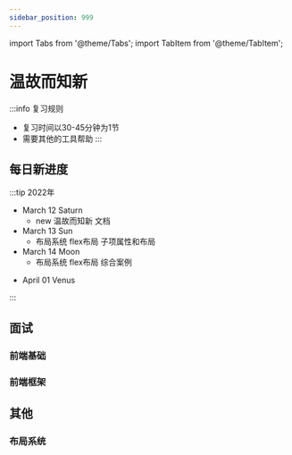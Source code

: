```yaml
---
sidebar_position: 999
---
```

import Tabs from '@theme/Tabs';
import TabItem from '@theme/TabItem';

# 温故而知新
:::info 复习规则
- 复习时间以30-45分钟为1节
- 需要其他的工具帮助
:::

## 每日新进度
:::tip 2022年
<Tabs>
<TabItem value="mar" label="3月">

- March 12 Saturn
  - new 温故而知新 文档
- March 13 Sun
  - 布局系统 flex布局 子项属性和布局
- March 14 Moon
  - 布局系统 flex布局 综合案例

</TabItem>
<TabItem value="apr" label="4月">

- April 01 Venus

</TabItem>
</Tabs>
:::

## 面试

### 前端基础

### 前端框架

## 其他

### 布局系统
